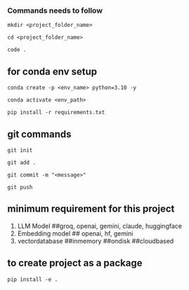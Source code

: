### Commands needs to follow

```
mkdir <project_folder_name>
```

```
cd <project_folder_name>
```

```
code .
```

## for conda env setup
```
conda create -p <env_name> python=3.10 -y
```

```
conda activate <env_path>
```

```
pip install -r requirements.txt
```

## git commands
```
git init
```

```
git add .
```

```
git commit -m "<message>"
```

```
git push
```

## minimum requirement for this project
1. LLM Model ##groq, openai, gemini, claude, huggingface
2. Embedding model ## openai, hf, gemini
3. vectordatabase ##inmemory ##ondisk ##cloudbased

## to create project as a package
```
pip install -e .
```
